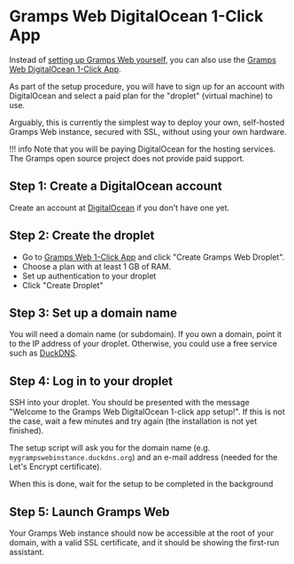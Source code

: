 # Gramps Web DigitalOcean 1-Click App

Instead of [setting up Gramps Web yourself](Deployment.md), you can also use the [Gramps Web DigitalOcean 1-Click App](https://marketplace.digitalocean.com/apps/gramps-web?refcode=b1d13ebe86ac&action=deploy).

As part of the setup procedure, you will have to sign up for an account with DigitalOcean and select a paid plan for the "droplet" (virtual machine) to use.

Arguably, this is currently the simplest way to deploy your own, self-hosted Gramps Web instance, secured with SSL, without using your own hardware.

!!! info
    Note that you will be paying DigitalOcean for the hosting services. The Gramps open source project does not provide paid support.

## Step 1: Create a DigitalOcean account

Create an account at [DigitalOcean](https://www.digitalocean.com/) if you don't have one yet.

## Step 2: Create the droplet

- Go to [Gramps Web 1-Click App](https://marketplace.digitalocean.com/apps/gramps-web?refcode=b1d13ebe86ac&action=deploy) and click "Create Gramps Web Droplet".
- Choose a plan with at least 1 GB of RAM.
- Set up authentication to your droplet
- Click "Create Droplet"

## Step 3: Set up a domain name

You will need a domain name (or subdomain). If you own a domain, point it to the IP address of your droplet. Otherwise, you could use a free service such as [DuckDNS](https://www.duckdns.org/).

## Step 4: Log in to your droplet

SSH into your droplet. You should be presented with the message "Welcome to the Gramps Web DigitalOcean 1-click app setup!". If this is not the case, wait a few minutes and try again (the installation is not yet finished).

The setup script will ask you for the domain name (e.g. `mygrampswebinstance.duckdns.org`) and an e-mail address (needed for the Let's Encrypt certificate).

When this is done, wait for the setup to be completed in the background

## Step 5: Launch Gramps Web

Your Gramps Web instance should now be accessible at the root of your domain, with a valid SSL certificate, and it should be showing the first-run assistant.